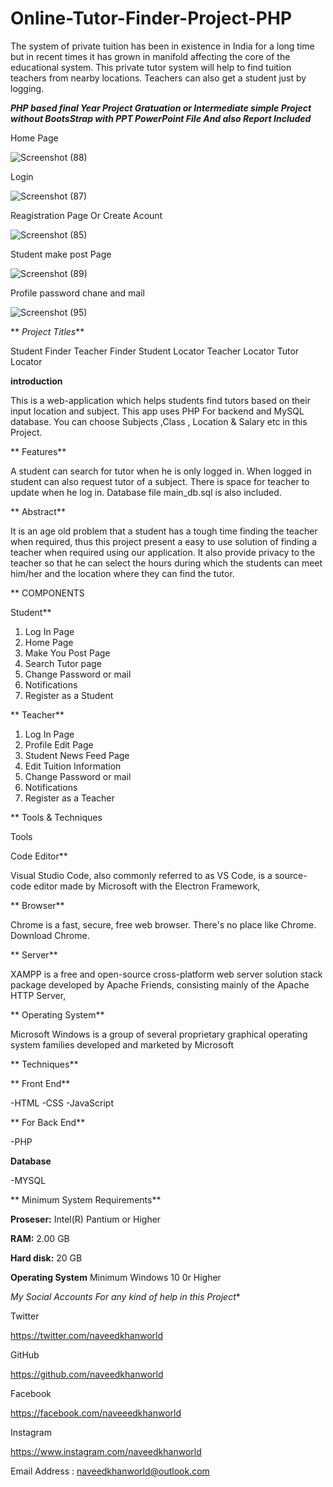 # Online-Tutor-Finder-Project-PHP
The system of private tuition has been in existence in India for a long time but in recent times it has grown in manifold affecting the core of the educational system. This private tutor system will help to find tuition teachers from nearby locations. Teachers can also get a student just by logging.

 **_PHP based final Year Project Gratuation or Intermediate simple Project without BootsStrap with PPT PowerPoint File And also Report Included_**
 
Home Page

![Screenshot (88)](https://github.com/naveedkhanworld/Online-Tutor-Finder-Project-PHP/assets/92101193/752960a4-1f63-4602-91b9-49c251092d32)

Login

![Screenshot (87)](https://github.com/naveedkhanworld/Online-Tutor-Finder-Project-PHP/assets/92101193/14ed58fa-d62c-4664-a141-edb2ac36c1b1)

Reagistration Page Or Create Acount

![Screenshot (85)](https://github.com/naveedkhanworld/Online-Tutor-Finder-Project-PHP/assets/92101193/98d926e7-5146-4c3c-b601-c5aa66ebcc8d)

Student make post Page

![Screenshot (89)](https://github.com/naveedkhanworld/Online-Tutor-Finder-Project-PHP/assets/92101193/f7cc8ce4-d53a-4dd1-b5d9-d6506b231e0f)

Profile password chane and mail

![Screenshot (95)](https://github.com/naveedkhanworld/Online-Tutor-Finder-Project-PHP/assets/92101193/4fb54c7a-4c92-4276-a293-4801cfdc13f6)


** _Project Titles_**

Student Finder 
Teacher Finder
Student Locator
Teacher Locator
Tutor Locator

 **introduction**
 
This is a web-application which helps students find tutors based on their input location and subject. This app uses PHP For backend and MySQL database. You can choose Subjects ,Class , Location & Salary etc in this Project.

** Features**

A student can search for tutor when he is only logged in.
When logged in student can also request tutor of a subject.
There is space for teacher to update when he log in.
Database file main_db.sql is also included.

** Abstract**

It is an age old problem that a student has a tough time finding the teacher when required, thus this project present a easy to use solution of finding a teacher when required using our application. It also provide privacy to the teacher so that he can select the hours during which the students can meet him/her and the location where they can find the tutor.

** COMPONENTS

Student**

1)	Log In Page
2)	Home Page
3)	Make You Post Page
4)	Search Tutor page
5)	Change Password or mail
6)	Notifications 
7)	Register as a Student

** Teacher**

1)	Log In Page
2)	Profile Edit Page
3)	Student News Feed Page
4)	Edit Tuition Information 
5)	Change Password or mail
6)	Notifications 
7)	Register as a Teacher
       
** Tools & Techniques

Tools

Code Editor**

Visual Studio Code, also commonly referred to as VS Code, is a source-code editor made by Microsoft with the Electron Framework,

** Browser**


Chrome is a fast, secure, free web browser. There's no place like Chrome. Download Chrome.


** Server**


XAMPP is a free and open-source cross-platform web server solution stack package developed by Apache Friends, consisting mainly of the Apache HTTP Server,


** Operating System**


Microsoft Windows is a group of several proprietary graphical operating system families developed and marketed by Microsoft


** Techniques**

** Front End**

-HTML
-CSS
-JavaScript

** For Back End**

-PHP

 **Database**

-MYSQL

** Minimum System Requirements**

**Proseser:**  	Intel(R) Pantium or Higher

**RAM:**   		2.00 GB

**Hard disk:**	20 GB

**Operating System**   Minimum Windows 10 0r Higher



*My Social Accounts For any kind of help in this Project**

Twitter

https://twitter.com/naveedkhanworld

GitHub

https://github.com/naveedkhanworld

Facebook

https://facebook.com/naveeedkhanworld

Instagram

https://www.instagram.com/naveedkhanworld


Email Address : naveedkhanworld@outlook.com
